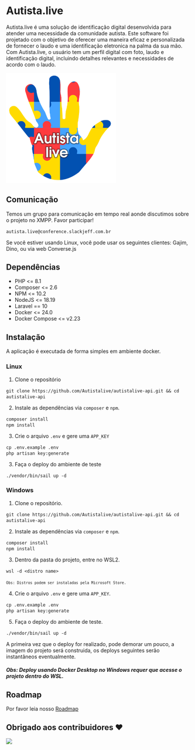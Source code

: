 # Autista.live
Autista.live é uma solução de identificação digital desenvolvida para atender uma necessidade da comunidade autista. Este software foi projetado com o objetivo de oferecer uma maneira eficaz e personalizada de fornecer o laudo e uma identificação eletronica na palma da sua mão.
Com Autista.live, o usuário tem um perfil digital com foto, laudo e identificação digital, incluindo detalhes relevantes e necessidades de acordo com o laudo. 

<img src="logo.png" alt="Logo Projeto" style="width:300px;"/>

## Comunicação
Temos um grupo para comunicação em tempo real aonde discutimos sobre o projeto no XMPP.
Favor participar!

```
autista.live@conference.slackjeff.com.br
```
Se você estiver usando Linux, você pode usar os seguintes clientes: Gajim, Dino, ou via web Converse.js

## Dependências

- PHP <= 8.1
- Composer <= 2.6
- NPM <= 10.2
- NodeJS <= 18.19
- Laravel == 10
- Docker <= 24.0
- Docker Compose <= v2.23

## Instalação

A aplicação é executada de forma simples em ambiente docker.

### Linux

1. Clone o repositório
```
git clone https://github.com/Autistalive/autistalive-api.git && cd autistalive-api
```

2. Instale as dependências via `composer` e `npm`.
```
composer install
npm install
```

3. Crie o arquivo `.env` e gere uma `APP_KEY`
```
cp .env.example .env
php artisan key:generate
```

3. Faça o deploy do ambiente de teste
```
./vendor/bin/sail up -d
```

### Windows

1. Clone o repositório.
```
git clone https://github.com/Autistalive/autistalive-api.git && cd autistalive-api
```

2. Instale as dependências via `composer` e `npm`.
```
composer install
npm install
```

3. Dentro da pasta do projeto, entre no WSL2.
```
wsl -d <distro name>
```
<small>`Obs: Distros podem ser instaladas pela Microsoft Store.`</small>

4. Crie o arquivo `.env` e gere uma `APP_KEY`.
```
cp .env.example .env
php artisan key:generate
```

5. Faça o deploy do ambiente de teste.
```
./vendor/bin/sail up -d
```

A primeira vez que o deploy for realizado, pode demorar um pouco, a imagem do projeto será construida, os deploys seguintes serão instantâneos eventualmente.

##### Obs: Deploy usando Docker Desktop no Windows requer que acesse o projeto dentro do WSL.

## Roadmap
Por favor leia nosso [Roadmap](roadmap.md)

## Obrigado aos contribuidores ❤

<a href = "https://github.com/Autistalive/web/graphs/contributors">
  <img src = "https://contrib.rocks/image?repo=Autistalive/autistalive-api"/>
</a>
